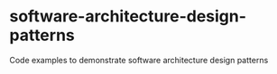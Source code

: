 # software-architecture-design-patterns
Code examples to demonstrate software architecture design patterns
